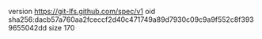 version https://git-lfs.github.com/spec/v1
oid sha256:dacb57a760aa2fceccf2d40c471749a89d7930c09c9a9f552c8f3939655042dd
size 170
